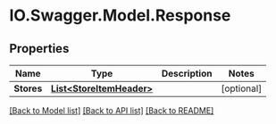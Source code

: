 # IO.Swagger.Model.Response
## Properties

Name | Type | Description | Notes
------------ | ------------- | ------------- | -------------
**Stores** | [**List&lt;StoreItemHeader&gt;**](StoreItemHeader.md) |  | [optional] 

[[Back to Model list]](../README.md#documentation-for-models) [[Back to API list]](../README.md#documentation-for-api-endpoints) [[Back to README]](../README.md)


